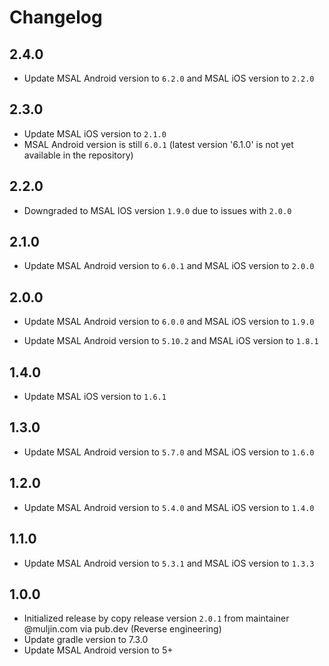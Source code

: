 # Changelog

## 2.4.0
- Update MSAL Android version to `6.2.0` and MSAL iOS version to `2.2.0`

## 2.3.0
- Update MSAL iOS version to `2.1.0`
- MSAL Android version is still `6.0.1` (latest version '6.1.0' is not yet available in the repository)

## 2.2.0
- Downgraded to MSAL IOS version `1.9.0` due to issues with `2.0.0`

## 2.1.0
- Update MSAL Android version to `6.0.1` and MSAL iOS version to `2.0.0`

## 2.0.0
- Update MSAL Android version to `6.0.0` and MSAL iOS version to `1.9.0`

- Update MSAL Android version to `5.10.2` and MSAL iOS version to `1.8.1`

## 1.4.0

- Update MSAL iOS version to `1.6.1`

## 1.3.0

- Update MSAL Android version to `5.7.0` and MSAL iOS version to `1.6.0`

## 1.2.0

- Update MSAL Android version to `5.4.0` and MSAL iOS version to `1.4.0`

## 1.1.0

- Update MSAL Android version to `5.3.1` and MSAL iOS version to `1.3.3`

## 1.0.0

- Initialized release by copy release version `2.0.1` from maintainer @muljin.com via pub.dev (Reverse engineering)
- Update gradle version to 7.3.0
- Update MSAL Android version to 5+
